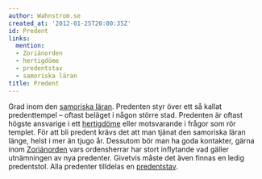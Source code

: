 ```yaml
---
author: Wahnstrom.se
created_at: '2012-01-25T20:00:35Z'
id: Predent
links:
  mention:
  - Zoriánorden
  - hertigdöme
  - predentstav
  - samoriska läran
title: Predent
---
```


Grad inom den [samoriska läran]. Predenten styr över ett så kallat predenttempel – oftast beläget i
någon större stad. Predenten är oftast högste ansvarige i ett [hertigdöme] eller motsvarande i
frågor som rör templet. För att bli predent krävs det att man tjänat den samoriska läran länge,
helst i mer än tjugo år. Dessutom bör man ha goda kontakter, gärna inom [Zoriánorden] vars
ordensherrar har stort inflytande vad gäller utnämningen av nya predenter. Givetvis måste det även
finnas en ledig predentstol. Alla predenter tilldelas en [predentstav].

  [samoriska läran]: samoriska_läran
  [hertigdöme]: hertigdöme
  [Zoriánorden]: Zoriánorden
  [predentstav]: predentstav